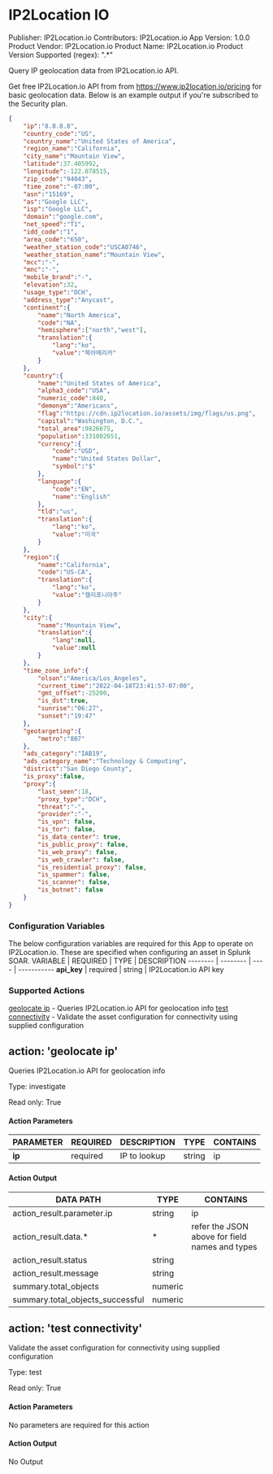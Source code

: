 # IP2Location IO

Publisher: IP2Location.io
Contributors: IP2Location.io
App Version: 1.0.0
Product Vendor: IP2Location.io
Product Name: IP2Location.io
Product Version Supported (regex): ".*"

Query IP geolocation data from IP2Location.io API.

Get free IP2Location.io API from from https://www.ip2location.io/pricing for basic geolocation data.
Below is an example output if you're subscribed to the Security plan.

```json
{
	"ip":"8.8.8.8",
	"country_code":"US",
	"country_name":"United States of America",
	"region_name":"California",
	"city_name":"Mountain View",
	"latitude":37.405992,
	"longitude":-122.078515,
	"zip_code":"94043",
	"time_zone":"-07:00",
	"asn":"15169",
	"as":"Google LLC",
	"isp":"Google LLC",
	"domain":"google.com",
	"net_speed":"T1",
	"idd_code":"1",
	"area_code":"650",
	"weather_station_code":"USCA0746",
	"weather_station_name":"Mountain View",
	"mcc":"-",
	"mnc":"-",
	"mobile_brand":"-",
	"elevation":32,
	"usage_type":"DCH",
	"address_type":"Anycast",
	"continent":{
		"name":"North America",
		"code":"NA",
		"hemisphere":["north","west"],
		"translation":{
			"lang":"ko",
			"value":"북아메리카"
		}
	},
	"country":{
		"name":"United States of America",
		"alpha3_code":"USA",
		"numeric_code":840,
		"demonym":"Americans",
		"flag":"https://cdn.ip2location.io/assets/img/flags/us.png",
		"capital":"Washington, D.C.",
		"total_area":9826675,
		"population":331002651,
		"currency":{
			"code":"USD",
			"name":"United States Dollar",
			"symbol":"$"
		},
		"language":{
			"code":"EN",
			"name":"English"
		},
		"tld":"us",
		"translation":{
			"lang":"ko",
			"value":"미국"
		}
	},
	"region":{
		"name":"California",
		"code":"US-CA",
		"translation":{
			"lang":"ko",
			"value":"캘리포니아주"
		}
	},
	"city":{
		"name":"Mountain View",
		"translation":{
			"lang":null,
			"value":null
		}
	},
	"time_zone_info":{
		"olson":"America/Los_Angeles",
		"current_time":"2022-04-18T23:41:57-07:00",
		"gmt_offset":-25200,
		"is_dst":true,
		"sunrise":"06:27",
		"sunset":"19:47"
	},
	"geotargeting":{
		"metro":"807"
	},
	"ads_category":"IAB19",
	"ads_category_name":"Technology & Computing",
	"district":"San Diego County",
	"is_proxy":false,
	"proxy":{
		"last_seen":18,
		"proxy_type":"DCH",
		"threat":"-",
		"provider":"-",
		"is_vpn": false,
        "is_tor": false,
        "is_data_center": true,
        "is_public_proxy": false,
        "is_web_proxy": false,
        "is_web_crawler": false,
        "is_residential_proxy": false,
        "is_spammer": false,
        "is_scanner": false,
        "is_botnet": false
	}
}
```

### Configuration Variables

The below configuration variables are required for this App to operate on IP2Location.io. These are specified when configuring an asset in Splunk SOAR.
VARIABLE | REQUIRED | TYPE | DESCRIPTION
-------- | -------- | ---- | -----------
**api_key** | required | string | IP2Location.io API key

### Supported Actions

[geolocate ip](#action-geolocate-ip) - Queries IP2Location.io API for geolocation info
[test connectivity](#action-test-connectivity) - Validate the asset configuration for connectivity using supplied configuration

## action: 'geolocate ip'

Queries IP2Location.io API for geolocation info

Type: investigate

Read only: True

#### Action Parameters
PARAMETER | REQUIRED | DESCRIPTION | TYPE | CONTAINS
--------- | -------- | ----------- | ---- | --------
**ip** | required | IP to lookup | string | ip

#### Action Output
DATA PATH | TYPE | CONTAINS
--------- | ---- | --------
action_result.parameter.ip | string | ip
action_result.data.* | * | refer the JSON above for field names and types
action_result.status | string | 
action_result.message | string | 
summary.total_objects | numeric | 
summary.total_objects_successful | numeric | 

## action: 'test connectivity'

Validate the asset configuration for connectivity using supplied configuration

Type: test

Read only: True

#### Action Parameters

No parameters are required for this action

#### Action Output

No Output